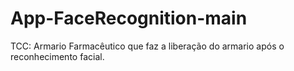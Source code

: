 # App-FaceRecognition-main

TCC: Armario Farmacêutico que faz a liberação do armario após o reconhecimento facial.
